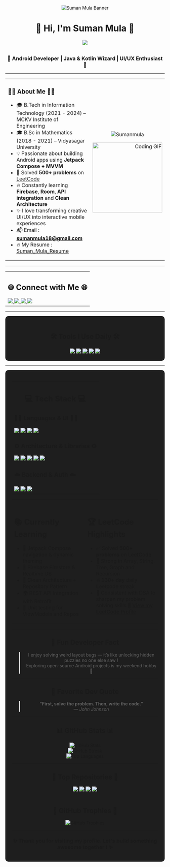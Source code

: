 <p align="center">
  <img src="https://github.com/Sumanmula/Picture/blob/main/Suman%20Linkedin%20Cover%20image%202.png" alt="Suman Mula Banner" />
</p>

<h1 align="center">👋 Hi, I'm Suman Mula 👋</h1>
<h6 align="center">
<img src="https://readme-typing-svg.herokuapp.com?font=Scheherazade+New&color=%23CBF73F&center=false&vCenter=true&lines=Welcome+to+Open+Source+Android+Development">
</h6>
<h3 align="center">🚀 Android Developer | Java & Kotlin Wizard | UI/UX Enthusiast 🚀</h3>

---

<table align="center" width="100%">
<tr>
<td>

### 👨‍💻 About Me 👨‍💻 

- 🎓 B.Tech in Information Technology (2021 - 2024) – MCKV Institute of Engineering  
- 🎓 B.Sc in Mathematics (2018 - 2021) – Vidyasagar University  
- 💡 Passionate about building Android apps using **Jetpack Compose + MVVM**  
- 🧠 Solved **500+ problems** on [LeetCode](https://leetcode.com/u/sumanmula_dsa/)  
- 🔥 Constantly learning **Firebase**, **Room**, **API integration** and **Clean Architecture**  
- ✨ I love transforming creative UI/UX into interactive mobile experiences  
- 📬 Email : **sumanmula18@gmail.com**
- 🔥 My Resume : [Suman_Mula_Resume](https://drive.google.com/file/d/1Dkh3Id_vpSQn-A9B7JzI9qzWOL6qstu6/view?usp=sharing)

</td>
<td align="right">
  <p align="center">
    <img src="https://komarev.com/ghpvc/?username=Sumanmula&label=Profile+views&color=0e75b6&style=flat" alt="Sumanmula"/>
</p>
  <img src="https://media.giphy.com/media/qgQUggAC3Pfv687qPC/giphy.gif" width="220" alt="Coding GIF" />
</td>
</tr>
</table>

---

<table align="center" width="100%">
<tr>
<td>
  
<h2 align="center">🌐 Connect with Me 🌐</h2>

<a href="https://www.linkedin.com/in/suman-mula18/">
  <img src="https://img.shields.io/badge/LinkedIn-%230077B5.svg?style=for-the-badge&logo=linkedin&logoColor=white" />
</a>
<a href="https://www.instagram.com/suman.mula.18/?hl=en">
  <img src="https://img.shields.io/badge/Instagram-%23E4405F.svg?style=for-the-badge&logo=Instagram&logoColor=white" />
</a>
<a href="https://www.facebook.com/suman.mula.16/">
  <img src="https://img.shields.io/badge/Facebook-%231877F2.svg?style=for-the-badge&logo=Facebook&logoColor=white" />
</a>
<a href="https://leetcode.com/u/sumanmula_dsa/">
  <img src="https://img.shields.io/badge/LeetCode-FFA116.svg?style=for-the-badge&logo=leetcode&logoColor=black" />
</a>
</td>
</tr>
</table>

---

<div align="center" style="padding: 20px; border-radius: 10px; background-color: #1e1e1e;">

## 🛠️ Tools I Use Daily 🛠️

<img src="https://img.shields.io/badge/Android%20Studio-3DDC84?style=for-the-badge&logo=android-studio&logoColor=white" />
<img src="https://img.shields.io/badge/VS%20Code-007ACC?style=for-the-badge&logo=visual-studio-code&logoColor=white" />
<img src="https://img.shields.io/badge/Postman-FF6C37?style=for-the-badge&logo=postman&logoColor=white" />
<img src="https://img.shields.io/badge/Git-F05032?style=for-the-badge&logo=git&logoColor=white" />
<img src="https://img.shields.io/badge/GitHub-181717?style=for-the-badge&logo=github" />

</div>

---

<div align="center" style="padding: 20px; border-radius: 10px; background-color: #1e1e1e;">

<table align="center" width="100%">
<tr>
<td>
  
<h2 align="center">💻 Tech Stack 💻</h2>

### 👨‍🔧 Languages & UI 👨‍🔧  
<img src="https://img.shields.io/badge/Kotlin-7F52FF?style=for-the-badge&logo=kotlin&logoColor=white" />
<img src="https://img.shields.io/badge/Java-ED8B00?style=for-the-badge&logo=java&logoColor=white" />
<img src="https://img.shields.io/badge/Jetpack%20Compose-4285F4?style=for-the-badge&logo=android&logoColor=white" />
<img src="https://img.shields.io/badge/XML-FF6600?style=for-the-badge" />

### ⚙️ Architecture & Libraries ⚙️  
<img src="https://img.shields.io/badge/MVVM-architecture-blue?style=for-the-badge" />
<img src="https://img.shields.io/badge/Room-Database-green?style=for-the-badge" />
<img src="https://img.shields.io/badge/Retrofit-2C3E50?style=for-the-badge" />
<img src="https://img.shields.io/badge/Hilt-DI-7963e0?style=for-the-badge" />
<img src="https://img.shields.io/badge/Coroutines-lightblue?style=for-the-badge" />

### ☁️ Backend & Auth ☁️  
<img src="https://img.shields.io/badge/Firebase-yellow?style=for-the-badge&logo=firebase&logoColor=black" />
<img src="https://img.shields.io/badge/Firebase%20Auth-yellow?style=for-the-badge" />
<img src="https://img.shields.io/badge/MySQL-00758F?style=for-the-badge&logo=mysql&logoColor=white" />

</td>
</tr>
</table>

---

<table align="center" width="100%">
  <tr>
    <td valign="top" width="50%">

<h2>📚 Currently Learning</h2>

- 📲 Jetpack Compose navigation & dynamic theming  
- 🔐 Firebase Firestore & Realtime DB  
- 🧩 Clean Architecture + Repository Pattern  
- 🌍 REST API integration with Retrofit  
- 🧪 Unit testing for ViewModels and Repos  

</td>
<td valign="top" width="50%">

<h2>🏆 LeetCode Highlights</h2>

- ✅ Solved <strong>500+ problems</strong> on LeetCode  
- 🧠 Strong in Array, String, Tree, Graph and Recursion  
- 🔥 <strong>130+ day</strong> daily Leetcode streak  
- 🏹 Consistent with DSA to sharpen my problem solving skills 🔗 <a href="https://leetcode.com/u/sumanmula_dsa/" target="_blank">View my LeetCode Profile</a>

</td>
</tr>
</table>

---

## 🧠 Fun Developer Fact

> I enjoy solving weird layout bugs — it’s like unlocking hidden puzzles no one else saw !  
> Exploring open-source Android projects is my weekend hobby 🧩

---

## 💬 Favorite Dev Quote

> **“First, solve the problem. Then, write the code.”**  
> — *John Johnson*

---

<div align="center">

## 📊 GitHub Stats 📊

<img src="https://github-readme-stats.vercel.app/api?username=Sumanmula&theme=tokyonight&show_icons=true" alt="GitHub Stats" />
<br />
<img src="https://streak-stats.demolab.com?user=Sumanmula&theme=tokyonight&hide_border=false" alt="GitHub Streak" />
<br />
<img src="https://github-readme-stats.vercel.app/api/top-langs/?username=Sumanmula&layout=compact&theme=tokyonight" alt="Top Languages" />

</div>

---

<div align="center">

## 🚀 Top Repositories 🚀

<a href="https://github.com/Sumanmula/MediQuick">
  <img src="https://github-readme-stats.vercel.app/api/pin/?username=Sumanmula&repo=MediQuick&theme=tokyonight" />
</a>
<a href="https://github.com/Sumanmula/Xomato-Food-Delivery-Application">
  <img src="https://github-readme-stats.vercel.app/api/pin/?username=Sumanmula&repo=Xomato-Food-Delivery-Application&theme=tokyonight" />
</a>
<a href="https://github.com/Sumanmula/The-NewsApp">
  <img src="https://github-readme-stats.vercel.app/api/pin/?username=Sumanmula&repo=The-NewsApp&theme=tokyonight" />
</a>
<a href="https://github.com/Sumanmula/Hotel-Room-Booking-System">
  <img src="https://github-readme-stats.vercel.app/api/pin/?username=Sumanmula&repo=Hotel-Room-Booking-System&theme=tokyonight" />
</a>

</div>

---

<div align="center">

## 🏅 GitHub Trophies 🏅

<img src="https://github-profile-trophy.vercel.app/?username=Sumanmula&theme=tokyonight&row=1&margin-w=15&margin-h=15" alt="GitHub Trophies" />

</div>

---

<h3 align="center">✨ Thank you for visiting my profile. Let's build something awesome together ! ✨</h3>
